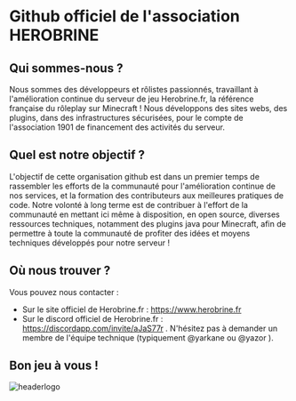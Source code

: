 # Github officiel de l'association HEROBRINE
## Qui sommes-nous ?
Nous sommes des développeurs et rôlistes passionnés, travaillant à l'amélioration continue du serveur de jeu Herobrine.fr, la référence française du rôleplay sur Minecraft !
Nous développons des sites webs, des plugins, dans des infrastructures sécurisées, pour le compte de l'association 1901 de financement des activités du serveur.

## Quel est notre objectif ?
L'objectif de cette organisation github est dans un premier temps de rassembler les efforts de la communauté pour l'amélioration continue de nos services, et la formation des contributeurs aux meilleures pratiques de code.
Notre volonté à long terme est de contribuer à l'effort de la communauté en mettant ici même à disposition, en open source, diverses ressources techniques, notamment des plugins java pour Minecraft, afin de permettre à toute la communauté de profiter des idées et moyens techniques développés pour notre serveur !

## Où nous trouver ?
Vous pouvez nous contacter :
- Sur le site officiel de Herobrine.fr : https://www.herobrine.fr
- Sur le discord officiel de Herobrine.fr : https://discordapp.com/invite/aJaS77r . N'hésitez pas à demander un membre de l'équipe technique (typiquement @yarkane ou @yazor ).

## Bon jeu à vous !
![headerlogo](https://github.com/user-attachments/assets/1bb48558-c63e-4bf6-aa65-017ac6f03612)
